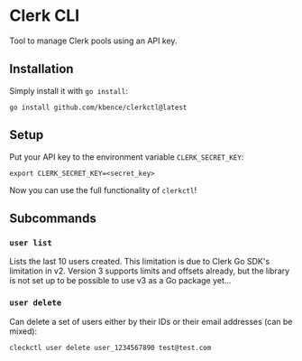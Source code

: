 # Clerk CLI

Tool to manage Clerk pools using an API key.

## Installation

Simply install it with `go install`:

```console
go install github.com/kbence/clerkctl@latest
```

## Setup

Put your API key to the environment variable `CLERK_SECRET_KEY`:

```console
export CLERK_SECRET_KEY=<secret_key>
```

Now you can use the full functionality of `clerkctl`!

## Subcommands

### `user list`

Lists the last 10 users created. This limitation is due to Clerk Go SDK's limitation in v2. Version 3 supports limits and offsets already, but the library is not set up to be possible to use v3 as a Go package yet...

### `user delete`

Can delete a set of users either by their IDs or their email addresses (can be mixed):

```console
cleckctl user delete user_1234567890 test@test.com
```
